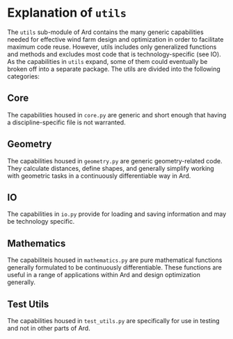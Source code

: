 # Explanation of `utils`

The `utils` sub-module of Ard contains the many generic capabilities needed for effective wind farm design and optimization in order to facilitate maximum code reuse. However, utils includes only generalized functions and methods and excludes most code that is technology-specific (see IO). As the capabilities in `utils` expand, some of them could eventually be broken off into a separate package. The utils are divided into the following categories:

## Core
The capabilities housed in `core.py` are generic and short enough that having a discipline-specific file is not warranted.

## Geometry
The capabilities housed in `geometry.py` are generic geometry-related code. They calculate distances, define shapes, and generally simplify working with geometric tasks in a continuously differentiable way in Ard.

## IO
The capabilities in `io.py` provide for loading and saving information and may be technology specific.

## Mathematics
The capabiliteis housed in `mathematics.py` are pure mathematical functions generally formulated to be continuously differentiable. These functions are useful in a range of applications within Ard and design optimization generally.

## Test Utils
The capabilities housed in `test_utils.py` are specifically for use in testing and not in other parts of Ard.